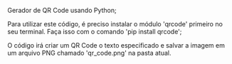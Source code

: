 Gerador de QR Code usando Python;

Para utilizar este código, é preciso instalar o módulo 'qrcode' primeiro no seu terminal. Faça isso com o comando 'pip install qrcode';

O código irá criar um QR Code o texto especificado e salvar a imagem em um arquivo PNG chamado 'qr_code.png' na pasta atual.
